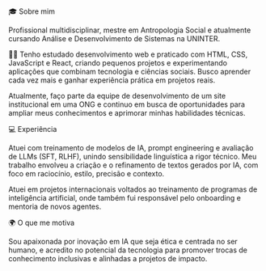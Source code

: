 
🎓 Sobre mim

Profissional multidisciplinar, mestre em Antropologia Social e atualmente cursando Análise e Desenvolvimento de Sistemas na UNINTER.

👩‍💻 Tenho estudado desenvolvimento web e praticado com HTML, CSS, JavaScript e React, criando pequenos projetos e experimentando aplicações que combinam tecnologia e ciências sociais. Busco aprender cada vez mais e ganhar experiência prática em projetos reais.

Atualmente, faço parte da equipe de desenvolvimento de um site institucional em uma ONG e continuo em busca de oportunidades para ampliar meus conhecimentos e aprimorar minhas habilidades técnicas.

💻 Experiência

Atuei com treinamento de modelos de IA, prompt engineering e avaliação de LLMs (SFT, RLHF), unindo sensibilidade linguística a rigor técnico. Meu trabalho envolveu a criação e o refinamento de textos gerados por IA, com foco em raciocínio, estilo, precisão e contexto.

Atuei em projetos internacionais voltados ao treinamento de programas de inteligência artificial, onde também fui responsável pelo onboarding e mentoria de novos agentes.  

🌍 O que me motiva

Sou apaixonada por inovação em IA que seja ética e centrada no ser humano, e acredito no potencial da tecnologia para promover trocas de conhecimento inclusivas e alinhadas a projetos de impacto.
